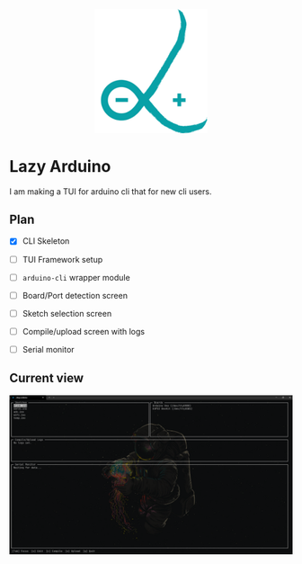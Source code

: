 <p align="center">
  <img src="Group4.png" alt="Lazy Arduino Logo" width="200"/>
</p>


# Lazy Arduino

I am making a TUI for arduino cli that for new cli users.

## Plan

- [x] CLI Skeleton
- [ ] TUI Framework setup
- [ ] `arduino-cli` wrapper module
- [ ] Board/Port detection screen
- [ ] Sketch selection screen
- [ ] Compile/upload screen with logs
- [ ] Serial monitor


## Current view

![alt text](image.png)

